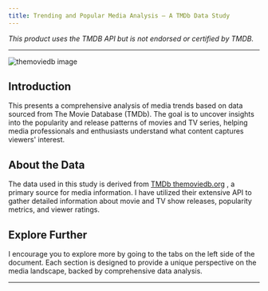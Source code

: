 ```yaml
---
title: Trending and Popular Media Analysis – A TMDb Data Study
---
```


_This product uses the TMDB API but is not endorsed or certified by TMDB._

---

![themoviedb image](/themoviedb.png)

## Introduction
This presents a comprehensive analysis of media trends based on data sourced from The Movie Database (TMDb). The goal is to uncover insights into the popularity and release patterns of movies and TV series, helping media professionals and enthusiasts understand what content captures viewers' interest.

## About the Data
The data used in this study is derived from [TMDb themoviedb.org](https://developer.themoviedb.org/docs/getting-started) , a primary source for media information. I have utilized their extensive API to gather detailed information about movie and TV show releases, popularity metrics, and viewer ratings.

## Explore Further
I encourage you to explore more by going to the tabs on the left side of the document. Each section is designed to provide a unique perspective on the media landscape, backed by comprehensive data analysis.

---
